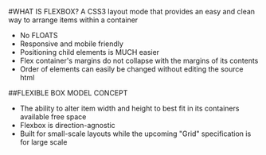 #WHAT IS FLEXBOX?
A CSS3 layout mode that provides an easy and clean way to arrange items within a container

- No FLOATS
- Responsive and mobile friendly
- Positioning child elements is MUCH easier
- Flex container's margins do not collapse with the margins of its contents
- Order of elements can easily be changed without editing the source html

##FLEXIBLE BOX MODEL CONCEPT
- The ability to alter item width and height to best fit in its containers available free space
- Flexbox is direction-agnostic
- Built for small-scale layouts while the upcoming "Grid" specification is for large scale
